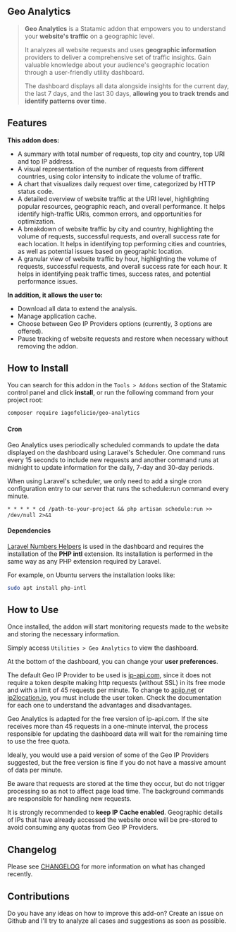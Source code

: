 ## Geo Analytics

> **Geo Analytics** is a Statamic addon that empowers you to understand your **website's traffic** on a geographic level.
>
> It analyzes all website requests and uses **geographic information** providers to deliver a comprehensive set of traffic insights. Gain valuable knowledge about your audience's geographic location through a user-friendly utility dashboard.
>
> The dashboard displays all data alongside insights for the current day, the last 7 days, and the last 30 days, **allowing you to track trends and identify patterns over time**.

## Features

**This addon does:**

- A summary with total number of requests, top city and country, top URI and top IP address.
- A visual representation of the number of requests from different countries, using color intensity to indicate the volume of traffic.
- A chart that visualizes daily request over time, categorized by HTTP status code.
- A detailed overview of website traffic at the URI level, highlighting popular resources, geographic reach, and overall performance. It helps identify high-traffic URIs, common errors, and opportunities for optimization.
- A breakdown of website traffic by city and country, highlighting the volume of requests, successful requests, and overall success rate for each location. It helps in identifying top performing cities and countries, as well as potential issues based on geographic location.
- A granular view of website traffic by hour, highlighting the volume of requests, successful requests, and overall success rate for each hour. It helps in identifying peak traffic times, success rates, and potential performance issues.

**In addition, it allows the user to:**

- Download all data to extend the analysis.
- Manage application cache.
- Choose between Geo IP Providers options (currently, 3 options are offered).
- Pause tracking of website requests and restore when necessary without removing the addon.

## How to Install

You can search for this addon in the `Tools > Addons` section of the Statamic control panel and click **install**, or run the following command from your project root:

```bash
composer require iagofelicio/geo-analytics
```

#### Cron

Geo Analytics uses periodically scheduled commands to update the data displayed on the dashboard using Laravel's Scheduler. One command runs every 15 seconds to include new requests and another command runs at midnight to update information for the daily, 7-day and 30-day periods.

When using Laravel's scheduler, we only need to add a single cron configuration entry to our server that runs the schedule:run command every minute.

```
* * * * * cd /path-to-your-project && php artisan schedule:run >> /dev/null 2>&1
```

#### Dependencies

[Laravel Numbers Helpers](https://laravel.com/docs/11.x/helpers#numbers) is used in the dashboard and requires the installation of the **PHP intl** extension. Its installation is performed in the same way as any PHP extension required by Laravel.

For example, on Ubuntu servers the installation looks like:

```bash
sudo apt install php-intl
```

## How to Use

Once installed, the addon will start monitoring requests made to the website and storing the necessary information.

Simply access `Utilities > Geo Analytics` to view the dashboard.

At the bottom of the dashboard, you can change your **user preferences**.

The default Geo IP Provider to be used is [ip-api.com](https://ip-api.com/), since it does not require a token despite making http requests (without SSL) in its free mode and with a limit of 45 requests per minute. To change to [apiip.net](https://apiip.net/) or [ip2location.io](https://www.ip2location.io/), you must include the user token. Check the documentation for each one to understand the advantages and disadvantages.

Geo Analytics is adapted for the free version of ip-api.com. If the site receives more than 45 requests in a one-minute interval, the process responsible for updating the dashboard data will wait for the remaining time to use the free quota.

Ideally, you would use a paid version of some of the Geo IP Providers suggested, but the free version is fine if you do not have a massive amount of data per minute.

Be aware that requests are stored at the time they occur, but do not trigger processing so as not to affect page load time. The background commands are responsible for handling new requests.

It is strongly recommended to **keep IP Cache enabled**. Geographic details of IPs that have already accessed the website once will be pre-stored to avoid consuming any quotas from Geo IP Providers.

## Changelog

Please see [CHANGELOG](CHANGELOG.md) for more information on what has changed recently.

## Contributions

Do you have any ideas on how to improve this add-on? Create an issue on Github and I'll try to analyze all cases and suggestions as soon as possible.
